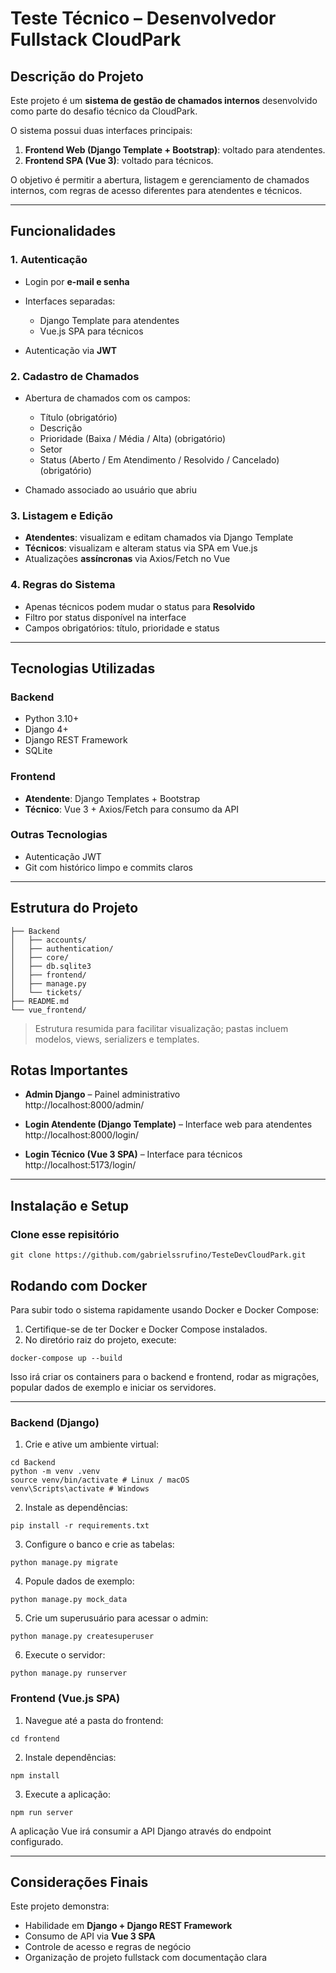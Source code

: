 # Teste Técnico – Desenvolvedor Fullstack CloudPark


## Descrição do Projeto

Este projeto é um **sistema de gestão de chamados internos** desenvolvido como parte do desafio técnico da CloudPark.

O sistema possui duas interfaces principais:

1. **Frontend Web (Django Template + Bootstrap)**: voltado para atendentes.
2. **Frontend SPA (Vue 3)**: voltado para técnicos.

O objetivo é permitir a abertura, listagem e gerenciamento de chamados internos, com regras de acesso diferentes para atendentes e técnicos.

---

## Funcionalidades

### 1. Autenticação

* Login por **e-mail e senha**
* Interfaces separadas:

  * Django Template para atendentes
  * Vue.js SPA para técnicos
* Autenticação via **JWT**

### 2. Cadastro de Chamados

* Abertura de chamados com os campos:

  * Título (obrigatório)
  * Descrição
  * Prioridade (Baixa / Média / Alta) (obrigatório)
  * Setor
  * Status (Aberto / Em Atendimento / Resolvido / Cancelado) (obrigatório)
* Chamado associado ao usuário que abriu

### 3. Listagem e Edição

* **Atendentes**: visualizam e editam chamados via Django Template
* **Técnicos**: visualizam e alteram status via SPA em Vue.js
* Atualizações **assíncronas** via Axios/Fetch no Vue

### 4. Regras do Sistema

* Apenas técnicos podem mudar o status para **Resolvido**
* Filtro por status disponível na interface
* Campos obrigatórios: título, prioridade e status

---

## Tecnologias Utilizadas

### Backend

* Python 3.10+
* Django 4+
* Django REST Framework
* SQLite

### Frontend

* **Atendente**: Django Templates + Bootstrap
* **Técnico**: Vue 3 + Axios/Fetch para consumo da API

### Outras Tecnologias

* Autenticação JWT
* Git com histórico limpo e commits claros

---

## Estrutura do Projeto

```text
├── Backend
│   ├── accounts/
│   ├── authentication/
│   ├── core/
│   ├── db.sqlite3
│   ├── frontend/
│   ├── manage.py
│   └── tickets/
├── README.md
└── vue_frontend/
```

> Estrutura resumida para facilitar visualização; pastas incluem modelos, views, serializers e templates.

## Rotas Importantes

- **Admin Django** – Painel administrativo  
  http://localhost:8000/admin/

- **Login Atendente (Django Template)** – Interface web para atendentes  
  http://localhost:8000/login/

- **Login Técnico (Vue 3 SPA)** – Interface para técnicos  
  http://localhost:5173/login/

---

## Instalação e Setup

### Clone esse repisitório

```
git clone https://github.com/gabrielssrufino/TesteDevCloudPark.git
```

## Rodando com Docker

Para subir todo o sistema rapidamente usando Docker e Docker Compose:

1. Certifique-se de ter Docker e Docker Compose instalados.
2. No diretório raiz do projeto, execute:

```
docker-compose up --build
```

Isso irá criar os containers para o backend e frontend, rodar as migrações, popular dados de exemplo e iniciar os servidores.

---

### Backend (Django)

1. Crie e ative um ambiente virtual:

```
cd Backend
python -m venv .venv
source venv/bin/activate # Linux / macOS
venv\Scripts\activate # Windows
```

2. Instale as dependências:

```
pip install -r requirements.txt
```

3. Configure o banco e crie as tabelas:

```
python manage.py migrate
```

4. Popule dados de exemplo:

```
python manage.py mock_data
```

5. Crie um superusuário para acessar o admin:

```
python manage.py createsuperuser
```

6. Execute o servidor:

```
python manage.py runserver
```

### Frontend (Vue.js SPA)

1. Navegue até a pasta do frontend:

```
cd frontend
```

2. Instale dependências:

```
npm install
```

3. Execute a aplicação:

```
npm run server
```

A aplicação Vue irá consumir a API Django através do endpoint configurado.

---

## Considerações Finais

Este projeto demonstra:

* Habilidade em **Django + Django REST Framework**
* Consumo de API via **Vue 3 SPA**
* Controle de acesso e regras de negócio
* Organização de projeto fullstack com documentação clara




